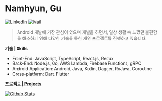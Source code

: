 # Namhyun, Gu

[![LinkedIn](https://img.shields.io/badge/-LinkedIn-blue?style=for-the-badge&logo=Linkedin&logoColor=white&link=https://www.linkedin.com/in/namhyun-gu-b64621157/)](https://www.linkedin.com/in/namhyun-gu-b64621157/)
[![Mail](https://img.shields.io/badge/-Gmail-d14836?style=for-the-badge&logo=Gmail&logoColor=white&link=mailto:mnhan0403@gmail.com)](mailto:mnhan0403@gmail.com)

> Android 개발에 가장 관심이 있으며 개발을 하면서, 일상 생활 속 느꼈던 불편함을 해소하기 위해 다양한 기술을 통한 개인 프로젝트를 진행하고 있습니다.

**기술 | Skills**

- Front-End: JavaScript, TypeScript, React.js, Redux
- Back-End: Node.js, Go, AWS Lambda, Firebase Functions, gRPC
- Android Application: Android, Java, Kotlin, Dagger, RxJava, Coroutine
- Cross-platform: Dart, Flutter

[**프로젝트 | Projects**](https://github.com/namhyun-gu/namhyun-gu/blob/master/Projects.md)

[![Github Stats](https://github-readme-stats.vercel.app/api?username=namhyun-gu&show_icons=true&hide_border=true)](https://github.com/anuraghazra/github-readme-stats)